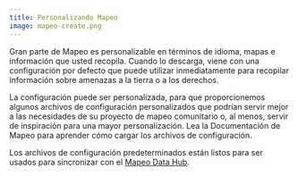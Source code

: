 ```yaml
---
title: Personalizando Mapeo
image: mapeo-create.png
---
```


Gran parte de Mapeo es personalizable en términos de idioma, mapas e información que usted recopila. Cuando lo descarga, viene con una configuración por defecto que puede utilizar inmediatamente para recopilar información sobre amenazas a la tierra o a los derechos.

La configuración puede ser personalizada, para que proporcionemos algunos archivos de configuración personalizados que podrían servir mejor a las necesidades de su proyecto de mapeo comunitario o, al menos, servir de inspiración para una mayor personalización. Lea la <app-button :inline="true" :color="true" localurl=":8086/all/https://docs.mapeo.app/v/espanol/">Documentación de Mapeo</app-button> para aprender cómo cargar los archivos de configuración.

Los archivos de configuración predeterminados están listos para ser usados para sincronizar con el [Mapeo Data Hub](/mapping-and-monitoring#mapeo-data-hub).

<app-button :color="true" localurl=":8087" download="/mapeo/config.mapeosettings" text="Descargar config"></app-button>

<app-button localurl=":8086/all/https://docs.mapeo.app/v/espanol/guia-de-referencia-completa/mapeo-mobile-installation-setup/importing-configurations" text="Lea documentación"></app-button>
